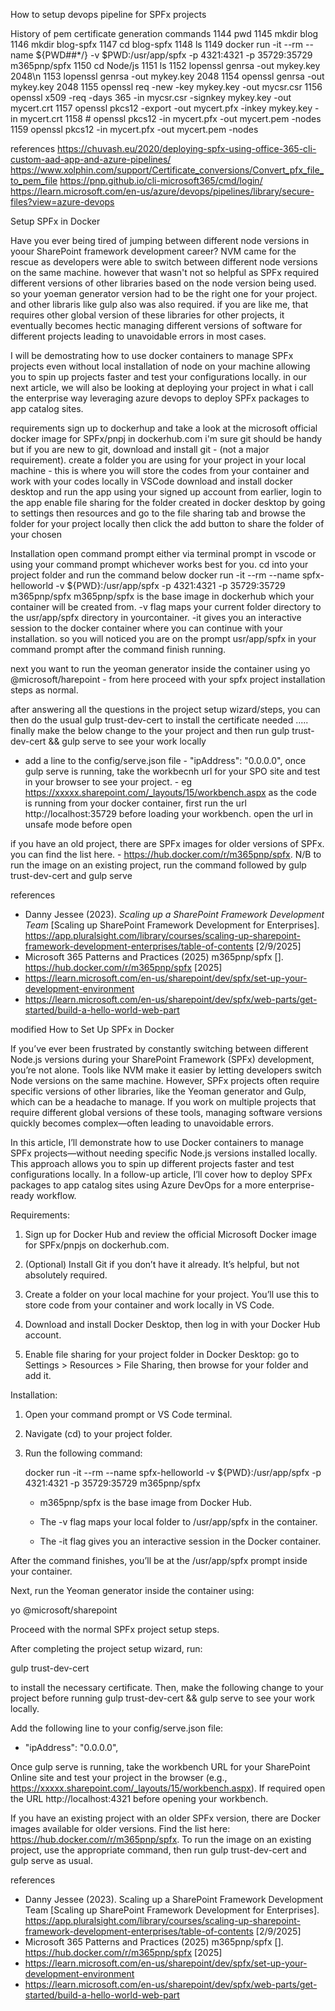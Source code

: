How to setup devops pipeline for SPFx projects

History of pem certificate generation commands
 1144  pwd
 1145  mkdir blog
 1146  mkdir blog-spfx
 1147  cd blog-spfx
 1148  ls
 1149  docker run -it --rm --name ${PWD##*/} -v $PWD:/usr/app/spfx -p 4321:4321 -p 35729:35729 m365pnp/spfx
 1150  cd Node/js
 1151  ls
 1152  lopenssl genrsa -out mykey.key 2048\n
 1153  lopenssl genrsa -out mykey.key 2048
 1154  openssl genrsa -out mykey.key 2048
 1155  openssl req -new -key mykey.key -out mycsr.csr
 1156  openssl x509 -req -days 365 -in mycsr.csr -signkey mykey.key -out mycert.crt
 1157  openssl pkcs12 -export -out mycert.pfx -inkey mykey.key -in mycert.crt
 1158  # openssl pkcs12 -in mycert.pfx -out mycert.pem -nodes
 1159  openssl pkcs12 -in mycert.pfx -out mycert.pem -nodes

 references
 https://chuvash.eu/2020/deploying-spfx-using-office-365-cli-custom-aad-app-and-azure-pipelines/
 https://www.xolphin.com/support/Certificate_conversions/Convert_pfx_file_to_pem_file
 https://pnp.github.io/cli-microsoft365/cmd/login/
 https://learn.microsoft.com/en-us/azure/devops/pipelines/library/secure-files?view=azure-devops
 

Setup SPFx in Docker

Have you ever being tired of jumping between different node versions in yoour SharePoint framework development career? NVM came for the rescue as developers were able to switch between different node versions on the same machine. however that wasn't not so helpful as SPFx required different versions of other libraries based on the node version being used. so your yoeman generator version had to be the right one for your project. and other libraris like gulp also was also required. if you are like me, that requires other global version of these libraries for other projects, it eventually becomes hectic managing different versions of software for different projects leading to unavoidable errors in most cases. 

I will be demostrating how to use docker containers to manage SPFx projects even without local installation of node on your machine allowing you to spin up projects faster and test your configurations locally. in our next article, we will also be looking at deploying your project in what i call the enterprise way leveraging azure devops to deploy SPFx packages to app catalog sites.

requirements
sign up to dockerhup and take a look at the microsoft official docker image for SPFx/pnpj in dockerhub.com
i'm sure git should be handy but if you are new to git, download and install git - (not a major requirement).
create a folder you are using for your project in your local machine - this is where you will store the codes from your container and work with your codes locally in VSCode
download and install docker desktop and run the app using your signed up account from earlier, login to the app
enable file sharing for the folder created in docker desktop by going to settings then resources and go to the file sharing tab and browse the folder for your project locally then click the add button to share the folder of your chosen

Installation
open command prompt either via terminal prompt in vscode or using your command prompt whichever works best for you. cd into your project folder and run the command below
docker run -it --rm --name spfx-helloworld -v ${PWD}:/usr/app/spfx -p 4321:4321 -p 35729:35729 m365pnp/spfx
m365pnp/spfx is the base image in dockerhub which your container will be created from.
-v flag maps your current folder directory to the usr/app/spfx directory in yourcontainer.
-it gives you an interactive session to the docker container where you can continue with your installation. so you will noticed you are on the prompt usr/app/spfx in your command prompt after the command finish running.

next you want to run the yeoman generator inside the container using yo @microsoft/harepoint  - from here proceed with your spfx project installation steps as normal.

after answering all the questions in the project setup wizard/steps, you can then do the usual gulp trust-dev-cert to install the certificate needed .....
finally make the below change to the your project and then run gulp trust-dev-cert && gulp serve to see your work locally
 - add a line to the config/serve.json file - "ipAddress": "0.0.0.0",
once gulp serve is running, take the workbecnh url for your SPO site and test in your browser to see your project. - eg https://xxxxx.sharepoint.com/_layouts/15/workbench.aspx
as the code is running from your docker container, first run the url http://localhost:35729 before loading your workbench.
open the url in unsafe mode before open

if you have an old project, there are SPFx images for older versions of SPFx. you can find the list here. - https://hub.docker.com/r/m365pnp/spfx.
N/B to run the image on an existing project, run the command followed by gulp trust-dev-cert and gulp serve

references
- Danny Jessee (2023). _Scaling up a SharePoint Framework Development Team_ [Scaling up SharePoint Framework Development for Enterprises]. https://app.pluralsight.com/library/courses/scaling-up-sharepoint-framework-development-enterprises/table-of-contents [2/9/2025]
- Microsoft 365 Patterns and Practices (2025) m365pnp/spfx []. https://hub.docker.com/r/m365pnp/spfx [2025]
- https://learn.microsoft.com/en-us/sharepoint/dev/spfx/set-up-your-development-environment
- https://learn.microsoft.com/en-us/sharepoint/dev/spfx/web-parts/get-started/build-a-hello-world-web-part





modified
How to Set Up SPFx in Docker

If you’ve ever been frustrated by constantly switching between different Node.js versions during your SharePoint Framework (SPFx) development, you’re not alone. Tools like NVM make it easier by letting developers switch Node versions on the same machine. However, SPFx projects often require specific versions of other libraries, like the Yeoman generator and Gulp, which can be a headache to manage. If you work on multiple projects that require different global versions of these tools, managing software versions quickly becomes complex—often leading to unavoidable errors.

In this article, I’ll demonstrate how to use Docker containers to manage SPFx projects—without needing specific Node.js versions installed locally. This approach allows you to spin up different projects faster and test configurations locally. In a follow-up article, I’ll cover how to deploy SPFx packages to app catalog sites using Azure DevOps for a more enterprise-ready workflow.

Requirements:

1. Sign up for Docker Hub and review the official Microsoft Docker image for SPFx/pnpjs on dockerhub.com.

2. (Optional) Install Git if you don’t have it already. It’s helpful, but not absolutely required.

3. Create a folder on your local machine for your project. You’ll use this to store code from your container and work locally in VS Code.

4. Download and install Docker Desktop, then log in with your Docker Hub account.

5. Enable file sharing for your project folder in Docker Desktop: go to Settings > Resources > File Sharing, then browse for your folder and add it.

Installation:



1. Open your command prompt or VS Code terminal.

2. Navigate (cd) to your project folder.

3. Run the following command:



   docker run -it --rm --name spfx-helloworld -v ${PWD}:/usr/app/spfx -p 4321:4321 -p 35729:35729 m365pnp/spfx



   - m365pnp/spfx is the base image from Docker Hub.

   - The -v flag maps your local folder to /usr/app/spfx in the container.

   - The -it flag gives you an interactive session in the Docker container.



After the command finishes, you’ll be at the /usr/app/spfx prompt inside your container.

Next, run the Yeoman generator inside the container using:



   yo @microsoft/sharepoint



Proceed with the normal SPFx project setup steps.

After completing the project setup wizard, run:



   gulp trust-dev-cert





to install the necessary certificate. Then, make the following change to your project before running gulp trust-dev-cert && gulp serve to see your work locally.

Add the following line to your config/serve.json file:

*    "ipAddress": "0.0.0.0",

Once gulp serve is running, take the workbench URL for your SharePoint Online site and test your project in the browser (e.g., https://xxxxx.sharepoint.com/_layouts/15/workbench.aspx). If required open the URL http://localhost:4321 before opening your workbench.

If you have an existing project with an older SPFx version, there are Docker images available for older versions. Find the list here: https://hub.docker.com/r/m365pnp/spfx. To run the image on an existing project, use the appropriate command, then run gulp trust-dev-cert and gulp serve as usual.

references

* Danny Jessee (2023). Scaling up a SharePoint Framework Development Team [Scaling up SharePoint Framework Development for Enterprises]. https://app.pluralsight.com/library/courses/scaling-up-sharepoint-framework-development-enterprises/table-of-contents [2/9/2025]
* Microsoft 365 Patterns and Practices (2025) m365pnp/spfx []. https://hub.docker.com/r/m365pnp/spfx [2025]
* https://learn.microsoft.com/en-us/sharepoint/dev/spfx/set-up-your-development-environment
* https://learn.microsoft.com/en-us/sharepoint/dev/spfx/web-parts/get-started/build-a-hello-world-web-part
